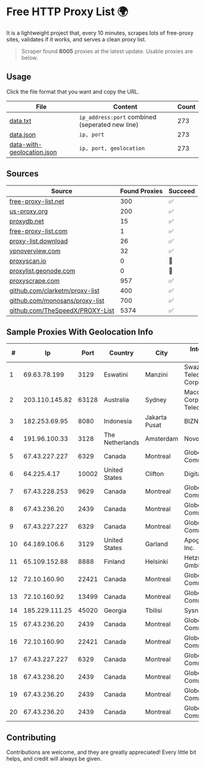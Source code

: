 
# Free HTTP Proxy List 🌍

It is a lightweight project that, every 10 minutes, scrapes lots of free-proxy sites, validates if it works, and serves a clean proxy list.


> Scraper found **8005** proxies at the latest update. Usable proxies are below.

## Usage

Click the file format that you want and copy the URL.


|File|Content|Count|
|----|-------|-----|
|[data.txt](https://raw.githubusercontent.com/themiralay/Proxy-List-World/master/data.txt)|`ip_address:port` combined (seperated new line)|273|
|[data.json](https://raw.githubusercontent.com/themiralay/Proxy-List-World/master/data.json)|`ip, port`|273|
|[data-with-geolocation.json](https://raw.githubusercontent.com/themiralay/Proxy-List-World/master/data-with-geolocation.json)|`ip, port, geolocation`|273|

## Sources

|Source|Found Proxies|Succeed|
|------|-------------|-------|
|[free-proxy-list.net](https://free-proxy-list.net)|300|✅|
|[us-proxy.org](https://www.us-proxy.org)|200|✅|
|[proxydb.net](http://proxydb.net)|15|✅|
|[free-proxy-list.com](https://free-proxy-list.com/?page=&port=&type%5B%5D=http&type%5B%5D=https&up_time=0&search=Search)|1|✅|
|[proxy-list.download](https://www.proxy-list.download/HTTP)|26|✅|
|[vpnoverview.com](https://vpnoverview.com/privacy/anonymous-browsing/free-proxy-servers)|32|✅|
|[proxyscan.io](https://www.proxyscan.io)|0|🚫|
|[proxylist.geonode.com](https://proxylist.geonode.com/api/proxy-list?limit=300&page=1&sort_by=lastChecked&sort_type=desc&protocols=http,https)|0|🚫|
|[proxyscrape.com](https://api.proxyscrape.com/v2/?request=displayproxies&protocol=http&timeout=10000&country=all&ssl=all&anonymity=all)|957|✅|
|[github.com/clarketm/proxy-list](https://raw.githubusercontent.com/clarketm/proxy-list/master/proxy-list-raw.txt)|400|✅|
|[github.com/monosans/proxy-list](https://raw.githubusercontent.com/monosans/proxy-list/main/proxies/http.txt)|700|✅|
|[github.com/TheSpeedX/PROXY-List](https://raw.githubusercontent.com/TheSpeedX/PROXY-List/master/http.txt)|5374|✅|


## Sample Proxies With Geolocation Info

|#|Ip|Port|Country|City|Internet Service Provider|
|-|--|----|-------|----|-------------------------|
|1|69.63.78.199|3129|Eswatini|Manzini|Swaziland Posts & Telecommunications Corp.|
|2|203.110.145.82|63128|Australia|Sydney|Macquarie Corporate Telecommunications|
|3|182.253.69.95|8080|Indonesia|Jakarta Pusat|BIZNET|
|4|191.96.100.33|3128|The Netherlands|Amsterdam|NovoServe B.V.|
|5|67.43.227.227|6329|Canada|Montreal|GloboTech Communications|
|6|64.225.4.17|10002|United States|Clifton|DigitalOcean, LLC|
|7|67.43.228.253|9629|Canada|Montreal|GloboTech Communications|
|8|67.43.236.20|2439|Canada|Montreal|GloboTech Communications|
|9|67.43.227.227|6329|Canada|Montreal|GloboTech Communications|
|10|64.189.106.6|3129|United States|Garland|Apogee Telecom Inc.|
|11|65.109.152.88|8888|Finland|Helsinki|Hetzner Online GmbH|
|12|72.10.160.90|22421|Canada|Montreal|GloboTech Communications|
|13|72.10.160.92|13499|Canada|Montreal|GloboTech Communications|
|14|185.229.111.25|45020|Georgia|Tbilisi|Sysnet LLC|
|15|67.43.236.20|2439|Canada|Montreal|GloboTech Communications|
|16|72.10.160.90|22421|Canada|Montreal|GloboTech Communications|
|17|67.43.227.227|6329|Canada|Montreal|GloboTech Communications|
|18|67.43.236.20|2439|Canada|Montreal|GloboTech Communications|
|19|67.43.236.20|2439|Canada|Montreal|GloboTech Communications|
|20|67.43.236.20|2439|Canada|Montreal|GloboTech Communications|



## Contributing

Contributions are welcome, and they are greatly appreciated! Every
little bit helps, and credit will always be given.

